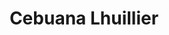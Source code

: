 ---
title: "Cebuana Lhuillier"
url: /imus/cebuana-lhuillier-d-c-ilano-boulevard/
shop: pawnbroker
---